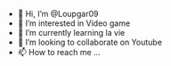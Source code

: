 - 👋 Hi, I’m @Loupgar09
- 👀 I’m interested in Video game
- 🌱 I’m currently learning la vie
- 💞️ I’m looking to collaborate on Youtube
- 📫 How to reach me ...

<!---
Loupgar09/Loupgar09 is a ✨ special ✨ repository because its `README.md` (this file) appears on your GitHub profile.
You can click the Preview link to take a look at your changes.
--->
